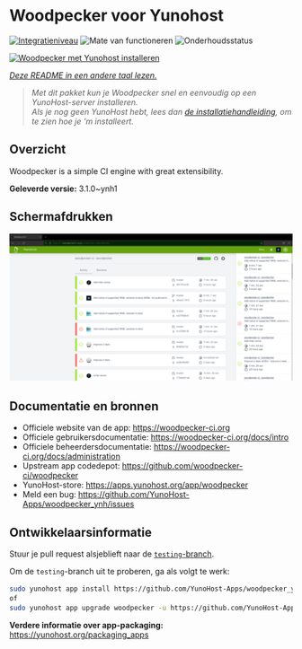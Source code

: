 <!--
NB: Deze README is automatisch gegenereerd door <https://github.com/YunoHost/apps/tree/master/tools/readme_generator>
Hij mag NIET handmatig aangepast worden.
-->

# Woodpecker voor Yunohost

[![Integratieniveau](https://apps.yunohost.org/badge/integration/woodpecker)](https://ci-apps.yunohost.org/ci/apps/woodpecker/)
![Mate van functioneren](https://apps.yunohost.org/badge/state/woodpecker)
![Onderhoudsstatus](https://apps.yunohost.org/badge/maintained/woodpecker)

[![Woodpecker met Yunohost installeren](https://install-app.yunohost.org/install-with-yunohost.svg)](https://install-app.yunohost.org/?app=woodpecker)

*[Deze README in een andere taal lezen.](./ALL_README.md)*

> *Met dit pakket kun je Woodpecker snel en eenvoudig op een YunoHost-server installeren.*  
> *Als je nog geen YunoHost hebt, lees dan [de installatiehandleiding](https://yunohost.org/install), om te zien hoe je 'm installeert.*

## Overzicht

Woodpecker is a simple CI engine with great extensibility.


**Geleverde versie:** 3.1.0~ynh1

## Schermafdrukken

![Schermafdrukken van Woodpecker](./doc/screenshots/woodpecker.png)

## Documentatie en bronnen

- Officiele website van de app: <https://woodpecker-ci.org>
- Officiele gebruikersdocumentatie: <https://woodpecker-ci.org/docs/intro>
- Officiele beheerdersdocumentatie: <https://woodpecker-ci.org/docs/administration>
- Upstream app codedepot: <https://github.com/woodpecker-ci/woodpecker>
- YunoHost-store: <https://apps.yunohost.org/app/woodpecker>
- Meld een bug: <https://github.com/YunoHost-Apps/woodpecker_ynh/issues>

## Ontwikkelaarsinformatie

Stuur je pull request alsjeblieft naar de [`testing`-branch](https://github.com/YunoHost-Apps/woodpecker_ynh/tree/testing).

Om de `testing`-branch uit te proberen, ga als volgt te werk:

```bash
sudo yunohost app install https://github.com/YunoHost-Apps/woodpecker_ynh/tree/testing --debug
of
sudo yunohost app upgrade woodpecker -u https://github.com/YunoHost-Apps/woodpecker_ynh/tree/testing --debug
```

**Verdere informatie over app-packaging:** <https://yunohost.org/packaging_apps>

